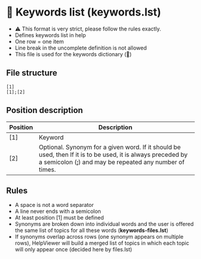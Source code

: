 # 📇 Keywords list (keywords.lst)

- ⚠️ This format is very strict, please follow the rules exactly.
- Defines keywords list in help
- One row = one item
- Line break in the uncomplete definition is not allowed
- This file is used for the keywords dictionary (📇)

## File structure

```
[1]
[1];[2]
```

## Position description

| Position | Description |
|---|---|
| [1] | Keyword |
| [2] | Optional. Synonym for a given word. If it should be used, then If it is to be used, it is always preceded by a semicolon (**;**) and may be repeated any number of times. |

## Rules

- A space is not a word separator
- A line never ends with a semicolon
- At least position [1] must be defined
- Synonyms are broken down into individual words and the user is offered the same list of topics for all these words (**keywords-files.lst**)
- If synonyms overlap across rows (one synonym appears on multiple rows), HelpViewer will build a merged list of topics in which each topic will only appear once (decided here by files.lst)
